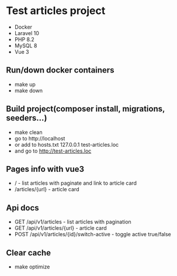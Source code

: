 
# Test articles project
- Docker
- Laravel 10
- PHP 8.2
- MySQL 8
- Vue 3
## Run/down docker containers
- make up
- make down
## Build project(composer install, migrations, seeders...)
- make clean
- go to http://localhost
- or add to hosts.txt 127.0.0.1 test-articles.loc
- and go to http://test-articles.loc
## Pages info with vue3
- / - list articles with paginate and link to article card
- /articles/{url} - article card
## Api docs
- GET /api/v1/articles - list articles with pagination
- GET /api/v1/articles/{url} - article card
- POST /api/v1/articles/{id}/switch-active - toggle active true/false
## Clear cache
- make optimize
